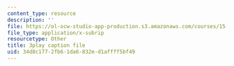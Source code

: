```yaml
---
content_type: resource
description: ''
file: https://ol-ocw-studio-app-production.s3.amazonaws.com/courses/15-960-new-executive-thinking-social-impact-technology-projects-fall-2017-spring-2018/34d8c1772fb61da6832ed1affff5bf49_HaySEpWEsdU.srt
file_type: application/x-subrip
resourcetype: Other
title: 3play caption file
uid: 34d8c177-2fb6-1da6-832e-d1affff5bf49
---
```

